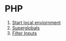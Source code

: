 # PHP

1. [Start local enviornment](php/start.md)
2. [Superglobals](php/superglobals.md)
3. [Filter Inputs](php/filterInput.md)
